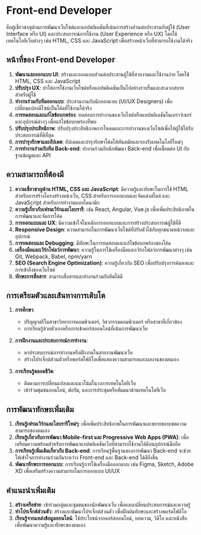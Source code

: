# Front-end Developer
คือผู้เชี่ยวชาญด้านการพัฒนาเว็บไซต์และแอปพลิเคชันที่เน้นการสร้างส่วนต่อประสานกับผู้ใช้ (User Interface หรือ UI) และประสบการณ์การใช้งาน (User Experience หรือ UX) โดยใช้เทคโนโลยีเว็บต่างๆ เช่น HTML, CSS และ JavaScript เพื่อสร้างหน้าเว็บที่สามารถใช้งานได้จริง

## หน้าที่ของ Front-end Developer

1. **พัฒนาและออกแบบ UI**: สร้างและออกแบบส่วนต่อประสานผู้ใช้ที่สวยงามและใช้งานง่าย โดยใช้ HTML, CSS และ JavaScript
2. **ปรับปรุง UX**: ทำให้การใช้งานเว็บไซต์หรือแอปพลิเคชันเป็นไปอย่างราบรื่นและสะดวกสบายสำหรับผู้ใช้
3. **ทำงานร่วมกับทีมออกแบบ**: ประสานงานกับนักออกแบบ (UI/UX Designers) เพื่อเปลี่ยนแปลงดีไซน์เป็นโค้ดที่ใช้งานได้จริง
4. **การทดสอบและแก้ไขข้อบกพร่อง**: ทดสอบการทำงานของเว็บไซต์หรือแอปพลิเคชันในเบราว์เซอร์และอุปกรณ์ต่างๆ เพื่อแก้ไขข้อบกพร่องที่พบ
5. **ปรับปรุงประสิทธิภาพ**: ปรับปรุงประสิทธิภาพการโหลดและการทำงานของเว็บไซต์เพื่อให้ผู้ใช้ได้รับประสบการณ์ที่ดีที่สุด
6. **การบำรุงรักษาและอัปเดต**: อัปเดตและบำรุงรักษาโค้ดให้ทันสมัยและรองรับเทคโนโลยีใหม่ๆ
7. **การทำงานร่วมกับทีม Back-end**: ทำงานร่วมกับนักพัฒนา Back-end เพื่อเชื่อมต่อ UI กับฐานข้อมูลและ API

## ความสามารถที่ต้องมี

1. **ความเชี่ยวชาญด้าน HTML, CSS และ JavaScript**: มีความรู้และทักษะในการใช้ HTML สำหรับการสร้างโครงสร้างหน้าเว็บ, CSS สำหรับการออกแบบและจัดแต่งสไตล์ และ JavaScript สำหรับการทำงานแบบไดนามิก
2. **ความรู้เกี่ยวกับเฟรมเวิร์กและไลบรารี**: เช่น React, Angular, Vue.js เพื่อเพิ่มประสิทธิภาพในการพัฒนาและจัดการโค้ด
3. **การออกแบบและ UX**: มีความเข้าใจในหลักการออกแบบและการสร้างประสบการณ์ผู้ใช้ที่ดี
4. **Responsive Design**: ความสามารถในการพัฒนาเว็บไซต์ที่ปรับตัวได้กับทุกขนาดหน้าจอและอุปกรณ์
5. **การทดสอบและ Debugging**: มีทักษะในการทดสอบและแก้ไขข้อบกพร่องของโค้ด
6. **เครื่องมือและเวิร์กโฟลว์การพัฒนา**: ความรู้ในการใช้เครื่องมือและเวิร์กโฟลว์การพัฒนาต่างๆ เช่น Git, Webpack, Babel, npm/yarn
7. **SEO (Search Engine Optimization)**: ความรู้เกี่ยวกับ SEO เพื่อปรับปรุงการค้นหาและการเข้าถึงของเว็บไซต์
8. **ทักษะการสื่อสาร**: สามารถสื่อสารและทำงานร่วมกับทีมได้ดี

## การเตรียมตัวและเส้นทางการเติบโต

1. **การศึกษา**:
    - ปริญญาตรีในสาขาวิทยาการคอมพิวเตอร์, วิศวกรรมคอมพิวเตอร์ หรือสาขาที่เกี่ยวข้อง
    - การเรียนรู้ด้วยตัวเองหรือการเข้าคอร์สออนไลน์ที่เน้นการพัฒนาเว็บ

2. **การฝึกงานและประสบการณ์การทำงาน**:
    - หาประสบการณ์การทำงานหรือฝึกงานในสายงานพัฒนาเว็บ
    - สร้างโปรเจ็กต์ส่วนตัวหรือพอร์ตโฟลิโอเพื่อแสดงความสามารถและผลงานของตนเอง

3. **การเรียนรู้ตลอดชีวิต**:
    - ติดตามการเปลี่ยนแปลงและแนวโน้มในวงการเทคโนโลยีเว็บ
    - เข้าร่วมชุมชนออนไลน์, ฟอรัม, และการประชุมหรือสัมมนาด้านเทคโนโลยีเว็บ

## การพัฒนาทักษะเพิ่มเติม

1. **เรียนรู้เฟรมเวิร์กและไลบรารีใหม่ๆ**: เพื่อเพิ่มประสิทธิภาพในการพัฒนาและขยายขอบเขตความสามารถของตนเอง
2. **เรียนรู้เกี่ยวกับการพัฒนา Mobile-first และ Progressive Web Apps (PWA)**: เพื่อเตรียมความพร้อมสำหรับการพัฒนาแอปพลิเคชันเว็บที่สามารถใช้งานได้ดีบนอุปกรณ์มือถือ
3. **การเรียนรู้เพิ่มเติมเกี่ยวกับ Back-end**: การเรียนรู้พื้นฐานของการพัฒนา Back-end จะช่วยให้เข้าใจการทำงานร่วมกันระหว่าง Front-end และ Back-end ได้ดียิ่งขึ้น
4. **พัฒนาทักษะการออกแบบ**: การเรียนรู้การใช้เครื่องมือออกแบบ เช่น Figma, Sketch, Adobe XD เพื่อเสริมสร้างความสามารถในการออกแบบ UI/UX

## คำแนะนำเพิ่มเติม

1. **สร้างเครือข่าย**: เข้าร่วมกลุ่มและชุมชนของนักพัฒนาเว็บ เพื่อแลกเปลี่ยนประสบการณ์และความรู้
2. **ทำโปรเจ็กต์ส่วนตัว**: สร้างและพัฒนาโปรเจ็กต์ส่วนตัว เพื่อฝึกฝนทักษะและสร้างพอร์ตโฟลิโอ
3. **เรียนรู้จากแหล่งข้อมูลออนไลน์**: ใช้ประโยชน์จากคอร์สออนไลน์, บทความ, วิดีโอ และหนังสือ เพื่อพัฒนาความรู้และทักษะของตนเอง